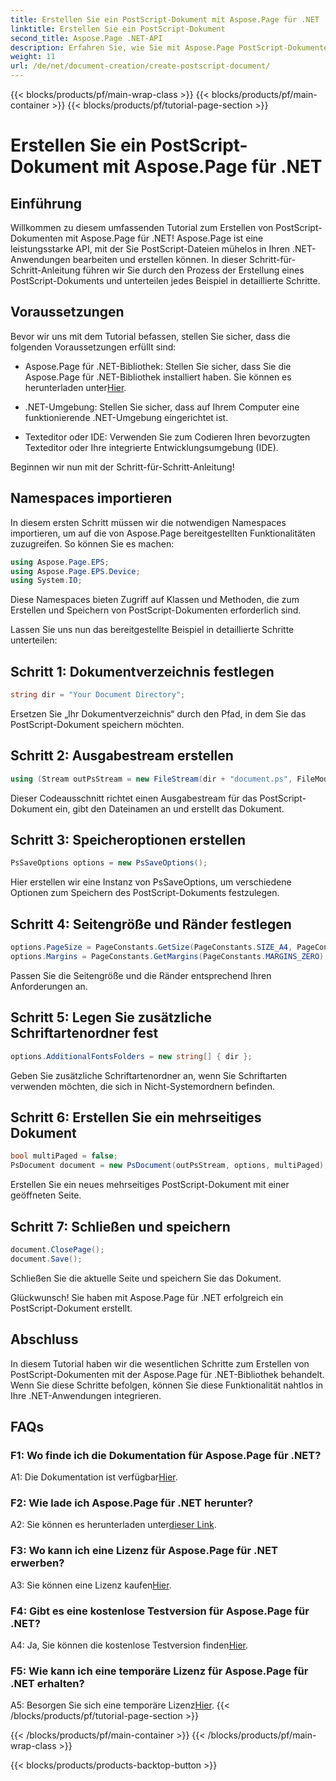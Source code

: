 ```yaml
---
title: Erstellen Sie ein PostScript-Dokument mit Aspose.Page für .NET
linktitle: Erstellen Sie ein PostScript-Dokument
second_title: Aspose.Page .NET-API
description: Erfahren Sie, wie Sie mit Aspose.Page PostScript-Dokumente in .NET erstellen. Befolgen Sie unsere Schritt-für-Schritt-Anleitung für eine nahtlose Integration. Laden Sie die Bibliothek herunter und beginnen Sie mühelos mit der Bearbeitung von PostScript-Dateien.
weight: 11
url: /de/net/document-creation/create-postscript-document/
---
```


{{< blocks/products/pf/main-wrap-class >}}
{{< blocks/products/pf/main-container >}}
{{< blocks/products/pf/tutorial-page-section >}}

# Erstellen Sie ein PostScript-Dokument mit Aspose.Page für .NET

## Einführung

Willkommen zu diesem umfassenden Tutorial zum Erstellen von PostScript-Dokumenten mit Aspose.Page für .NET! Aspose.Page ist eine leistungsstarke API, mit der Sie PostScript-Dateien mühelos in Ihren .NET-Anwendungen bearbeiten und erstellen können. In dieser Schritt-für-Schritt-Anleitung führen wir Sie durch den Prozess der Erstellung eines PostScript-Dokuments und unterteilen jedes Beispiel in detaillierte Schritte.

## Voraussetzungen

Bevor wir uns mit dem Tutorial befassen, stellen Sie sicher, dass die folgenden Voraussetzungen erfüllt sind:

-  Aspose.Page für .NET-Bibliothek: Stellen Sie sicher, dass Sie die Aspose.Page für .NET-Bibliothek installiert haben. Sie können es herunterladen unter[Hier](https://releases.aspose.com/page/net/).

- .NET-Umgebung: Stellen Sie sicher, dass auf Ihrem Computer eine funktionierende .NET-Umgebung eingerichtet ist.

- Texteditor oder IDE: Verwenden Sie zum Codieren Ihren bevorzugten Texteditor oder Ihre integrierte Entwicklungsumgebung (IDE).

Beginnen wir nun mit der Schritt-für-Schritt-Anleitung!

## Namespaces importieren

In diesem ersten Schritt müssen wir die notwendigen Namespaces importieren, um auf die von Aspose.Page bereitgestellten Funktionalitäten zuzugreifen. So können Sie es machen:

```csharp
using Aspose.Page.EPS;
using Aspose.Page.EPS.Device;
using System.IO;
```

Diese Namespaces bieten Zugriff auf Klassen und Methoden, die zum Erstellen und Speichern von PostScript-Dokumenten erforderlich sind.

Lassen Sie uns nun das bereitgestellte Beispiel in detaillierte Schritte unterteilen:

## Schritt 1: Dokumentverzeichnis festlegen

```csharp
string dir = "Your Document Directory";
```

Ersetzen Sie „Ihr Dokumentverzeichnis“ durch den Pfad, in dem Sie das PostScript-Dokument speichern möchten.

## Schritt 2: Ausgabestream erstellen

```csharp
using (Stream outPsStream = new FileStream(dir + "document.ps", FileMode.Create))
```

Dieser Codeausschnitt richtet einen Ausgabestream für das PostScript-Dokument ein, gibt den Dateinamen an und erstellt das Dokument.

## Schritt 3: Speicheroptionen erstellen

```csharp
PsSaveOptions options = new PsSaveOptions();
```

Hier erstellen wir eine Instanz von PsSaveOptions, um verschiedene Optionen zum Speichern des PostScript-Dokuments festzulegen.

## Schritt 4: Seitengröße und Ränder festlegen

```csharp
options.PageSize = PageConstants.GetSize(PageConstants.SIZE_A4, PageConstants.ORIENTATION_PORTRAIT);
options.Margins = PageConstants.GetMargins(PageConstants.MARGINS_ZERO);
```

Passen Sie die Seitengröße und die Ränder entsprechend Ihren Anforderungen an.

## Schritt 5: Legen Sie zusätzliche Schriftartenordner fest

```csharp
options.AdditionalFontsFolders = new string[] { dir };
```

Geben Sie zusätzliche Schriftartenordner an, wenn Sie Schriftarten verwenden möchten, die sich in Nicht-Systemordnern befinden.

## Schritt 6: Erstellen Sie ein mehrseitiges Dokument

```csharp
bool multiPaged = false;
PsDocument document = new PsDocument(outPsStream, options, multiPaged);
```

Erstellen Sie ein neues mehrseitiges PostScript-Dokument mit einer geöffneten Seite.

## Schritt 7: Schließen und speichern

```csharp
document.ClosePage();
document.Save();
```

Schließen Sie die aktuelle Seite und speichern Sie das Dokument.

Glückwunsch! Sie haben mit Aspose.Page für .NET erfolgreich ein PostScript-Dokument erstellt.

## Abschluss

In diesem Tutorial haben wir die wesentlichen Schritte zum Erstellen von PostScript-Dokumenten mit der Aspose.Page für .NET-Bibliothek behandelt. Wenn Sie diese Schritte befolgen, können Sie diese Funktionalität nahtlos in Ihre .NET-Anwendungen integrieren.

## FAQs

### F1: Wo finde ich die Dokumentation für Aspose.Page für .NET?

 A1: Die Dokumentation ist verfügbar[Hier](https://reference.aspose.com/page/net/).

### F2: Wie lade ich Aspose.Page für .NET herunter?

 A2: Sie können es herunterladen unter[dieser Link](https://releases.aspose.com/page/net/).

### F3: Wo kann ich eine Lizenz für Aspose.Page für .NET erwerben?

 A3: Sie können eine Lizenz kaufen[Hier](https://purchase.aspose.com/buy).

### F4: Gibt es eine kostenlose Testversion für Aspose.Page für .NET?

 A4: Ja, Sie können die kostenlose Testversion finden[Hier](https://releases.aspose.com/).

### F5: Wie kann ich eine temporäre Lizenz für Aspose.Page für .NET erhalten?

 A5: Besorgen Sie sich eine temporäre Lizenz[Hier](https://purchase.aspose.com/temporary-license/).
{{< /blocks/products/pf/tutorial-page-section >}}

{{< /blocks/products/pf/main-container >}}
{{< /blocks/products/pf/main-wrap-class >}}

{{< blocks/products/products-backtop-button >}}
